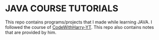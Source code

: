 # JAVA COURSE TUTORIALS

This repo contains programs/projects that I made while learning JAVA. I followed the course of [CodeWithHarry-YT](https://www.codewithharry.com/videos/java-tutorials-for-beginners-1). This repo also contains notes that are provided by him.
